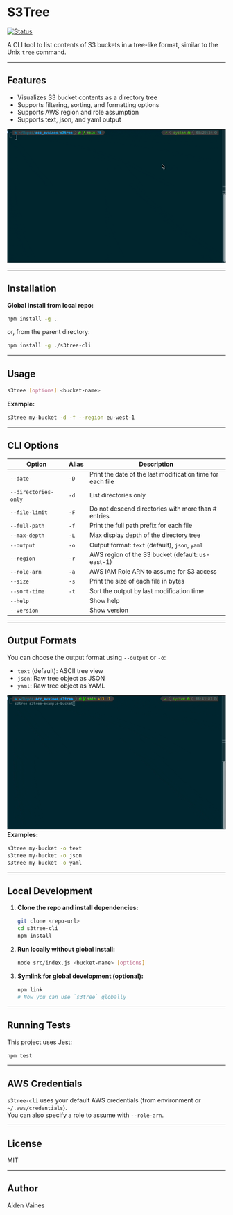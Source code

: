 # S3Tree

[![Status](https://github.com/avaines/s3tree/actions/workflows/main.yml/badge.svg)](https://github.com/avaines/s3tree/actions/workflows/main.yml)


A CLI tool to list contents of S3 buckets in a tree-like format, similar to the Unix `tree` command.

---

## Features

- Visualizes S3 bucket contents as a directory tree
- Supports filtering, sorting, and formatting options
- Supports AWS region and role assumption
- Supports text, json, and yaml output

![s3tree-demo](./docs/demo.gif)

---

## Installation

**Global install from local repo:**

```bash
npm install -g .
```

or, from the parent directory:

```bash
npm install -g ./s3tree-cli
```

---

## Usage

```bash
s3tree [options] <bucket-name>
```

**Example:**

```bash
s3tree my-bucket -d -f --region eu-west-1
```

---

## CLI Options

| Option               | Alias | Description                                                |
| -------------------- | ----- | ---------------------------------------------------------- |
| `--date`             | `-D`  | Print the date of the last modification time for each file |
| `--directories-only` | `-d`  | List directories only                                      |
| `--file-limit`       | `-F`  | Do not descend directories with more than # entries        |
| `--full-path`        | `-f`  | Print the full path prefix for each file                   |
| `--max-depth`        | `-L`  | Max display depth of the directory tree                    |
| `--output`           | `-o`  | Output format: `text` (default), `json`, `yaml`            |
| `--region`           | `-r`  | AWS region of the S3 bucket (default: us-east-1)           |
| `--role-arn`         | `-a`  | AWS IAM Role ARN to assume for S3 access                   |
| `--size`             | `-s`  | Print the size of each file in bytes                       |
| `--sort-time`        | `-t`  | Sort the output by last modification time                  |
| `--help`             |       | Show help                                                  |
| `--version`          |       | Show version                                               |

---

## Output Formats

You can choose the output format using `--output` or `-o`:

- `text` (default): ASCII tree view
- `json`: Raw tree object as JSON
- `yaml`: Raw tree object as YAML

![s3tree-output-demo](./docs/output-demo.gif)
**Examples:**

```bash
s3tree my-bucket -o text
s3tree my-bucket -o json
s3tree my-bucket -o yaml
```

---

## Local Development

1. **Clone the repo and install dependencies:**
    ```bash
    git clone <repo-url>
    cd s3tree-cli
    npm install
    ```

2. **Run locally without global install:**
    ```bash
    node src/index.js <bucket-name> [options]
    ```

3. **Symlink for global development (optional):**
    ```bash
    npm link
    # Now you can use `s3tree` globally
    ```

---

## Running Tests

This project uses [Jest](https://jestjs.io/):

```bash
npm test
```

---

## AWS Credentials

`s3tree-cli` uses your default AWS credentials (from environment or `~/.aws/credentials`).  
You can also specify a role to assume with `--role-arn`.

---

## License

MIT

---

## Author

Aiden Vaines

